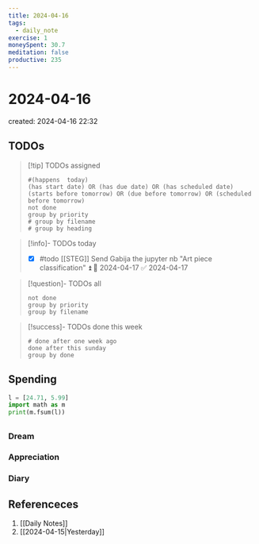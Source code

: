 ```yaml
---
title: 2024-04-16
tags:
  - daily_note
exercise: 1
moneySpent: 30.7
meditation: false
productive: 235
---
```

# 2024-04-16
created: 2024-04-16 22:32

## TODOs
>[!tip] TODOs assigned
> ```tasks
> #(happens  today)
> (has start date) OR (has due date) OR (has scheduled date)
> (starts before tomorrow) OR (due before tomorrow) OR (scheduled before tomorrow)
> not done
> group by priority
> # group by filename
> # group by heading
> ```

>[!info]- TODOs today
>- [x] #todo [[STEG]] Send Gabija the jupyter nb "Art piece classification" ⏫ 🛫 2024-04-17 ✅ 2024-04-17

>[!question]- TODOs all
> ```tasks
> not done
> group by priority
> group by filename
> ```

>[!success]- TODOs done this week
> ```tasks
> # done after one week ago
> done after this sunday
> group by done
>  ```

## Spending
```python
l = [24.71, 5.99]
import math as m
print(m.fsum(l))
```

##
### Dream

### Appreciation

### Diary

## Referenceces
1. [[Daily Notes]]
2. [[2024-04-15|Yesterday]]